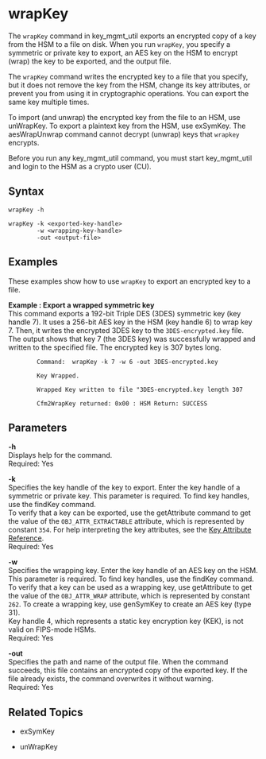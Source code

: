 # wrapKey<a name="key_mgmt_util-wrapKey"></a>

The `wrapKey` command in key\_mgmt\_util exports an encrypted copy of a key from the HSM to a file on disk\. When you run `wrapKey`, you specify a symmetric or private key to export, an AES key on the HSM to encrypt \(wrap\) the key to be exported, and the output file\. 

The `wrapKey` command writes the encrypted key to a file that you specify, but it does not remove the key from the HSM, change its key attributes, or prevent you from using it in cryptographic operations\. You can export the same key multiple times\. 

To import \(and unwrap\) the encrypted key from the file to an HSM, use unWrapKey\. To export a plaintext key from the HSM, use exSymKey\. The aesWrapUnwrap command cannot decrypt \(unwrap\) keys that `wrapkey` encrypts\.

Before you run any key\_mgmt\_util command, you must start key\_mgmt\_util and login to the HSM as a crypto user \(CU\)\. 

## Syntax<a name="wrapKey-syntax"></a>

```
wrapKey -h

wrapKey -k <exported-key-handle>
        -w <wrapping-key-handle>
        -out <output-file>
```

## Examples<a name="wrapKey-examples"></a>

These examples show how to use `wrapKey` to export an encrypted key to a file\. 

**Example : Export a wrapped symmetric key**  
This command exports a 192\-bit Triple DES \(3DES\) symmetric key \(key handle 7\)\. It uses a 256\-bit AES key in the HSM \(key handle 6\) to wrap key 7\. Then, it writes the encrypted 3DES key to the `3DES-encrypted.key` file\.  
The output shows that key 7 \(the 3DES key\) was successfully wrapped and written to the specified file\. The encrypted key is 307 bytes long\.  

```
        Command:  wrapKey -k 7 -w 6 -out 3DES-encrypted.key
                       
        Key Wrapped.

        Wrapped Key written to file "3DES-encrypted.key length 307

        Cfm2WrapKey returned: 0x00 : HSM Return: SUCCESS
```

## Parameters<a name="wrapKey-params"></a>

**\-h**  
Displays help for the command\.   
Required: Yes

**\-k**  
Specifies the key handle of the key to export\. Enter the key handle of a symmetric or private key\. This parameter is required\. To find key handles, use the findKey command\.  
To verify that a key can be exported, use the getAttribute command to get the value of the `OBJ_ATTR_EXTRACTABLE` attribute, which is represented by constant `354`\. For help interpreting the key attributes, see the [Key Attribute Reference](key-attribute-table.md)\.  
Required: Yes

**\-w**  
Specifies the wrapping key\. Enter the key handle of an AES key on the HSM\. This parameter is required\. To find key handles, use the findKey command\.  
To verify that a key can be used as a wrapping key, use getAttribute to get the value of the `OBJ_ATTR_WRAP` attribute, which is represented by constant `262`\. To create a wrapping key, use genSymKey to create an AES key \(type 31\)\.  
Key handle 4, which represents a static key encryption key \(KEK\), is not valid on FIPS\-mode HSMs\.  
Required: Yes

**\-out**  
Specifies the path and name of the output file\. When the command succeeds, this file contains an encrypted copy of the exported key\. If the file already exists, the command overwrites it without warning\.  
Required: Yes

## Related Topics<a name="wrapKey-seealso"></a>

+ exSymKey

+ unWrapKey